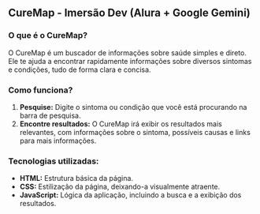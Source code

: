 ## CureMap - Imersão Dev (Alura + Google Gemini)

### O que é o CureMap?
O CureMap é um buscador de informações sobre saúde simples e direto. Ele te ajuda a encontrar rapidamente informações sobre diversos sintomas e condições, tudo de forma clara e concisa.

### Como funciona?
1. **Pesquise:** Digite o sintoma ou condição que você está procurando na barra de pesquisa.
2. **Encontre resultados:** O CureMap irá exibir os resultados mais relevantes, com informações sobre o sintoma, possíveis causas e links para mais informações.

### Tecnologias utilizadas:
* **HTML:** Estrutura básica da página.
* **CSS:** Estilização da página, deixando-a visualmente atraente.
* **JavaScript:** Lógica da aplicação, incluindo a busca e a exibição dos resultados.
